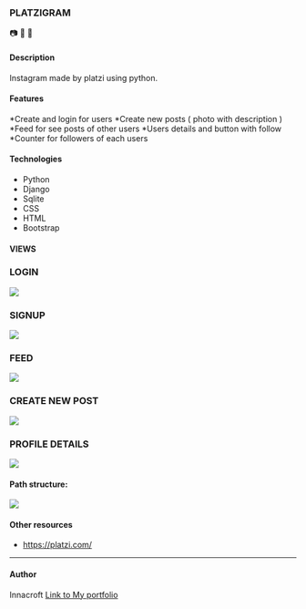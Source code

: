 ### PLATZIGRAM 

📷 🦄️  🐍

#### Description
Instagram made by platzi using python.

#### Features
*Create and login for users
*Create new posts ( photo with description )
*Feed for see posts of other users
*Users details and button with follow
*Counter for followers of each users

#### Technologies
- Python
- Django
- Sqlite
- CSS
- HTML
- Bootstrap

#### VIEWS

### LOGIN
![](https://github.com/innacroft/Django/tree/master/static/img/login.PNG)
### SIGNUP
![](https://github.com/innacroft/Django/tree/master/static/img/signup.PNG)
### FEED
![](https://github.com/innacroft/Django/tree/master/static/img/feed.PNG)
### CREATE NEW POST
![](https://github.com/innacroft/Django/tree/master/static/img/newpost.PNG)
### PROFILE DETAILS
![](https://github.com/innacroft/Django/tree/master/static/img/profile.PNG)

#### Path structure: 
![](https://github.com/innacroft/Django/tree/master/static/img/structure.PNG)
#### Other resources
- https://platzi.com/

------------

#### Author
Innacroft
[Link to My portfolio](https://innacroft.github.io/portfolio/)
